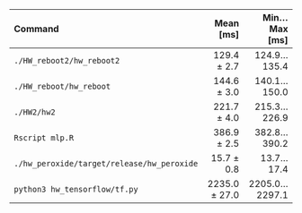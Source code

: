 | Command | Mean [ms] | Min…Max [ms] |
|:---|---:|---:|
| `./HW_reboot2/hw_reboot2` | 129.4 ± 2.7 | 124.9…135.4 |
| `./HW_reboot/hw_reboot` | 144.6 ± 3.0 | 140.1…150.0 |
| `./HW2/hw2` | 221.7 ± 4.0 | 215.3…226.9 |
| `Rscript mlp.R` | 386.9 ± 2.5 | 382.8…390.2 |
| `./hw_peroxide/target/release/hw_peroxide` | 15.7 ± 0.8 | 13.7…17.4 |
| `python3 hw_tensorflow/tf.py` | 2235.0 ± 27.0 | 2205.0…2297.1 |
